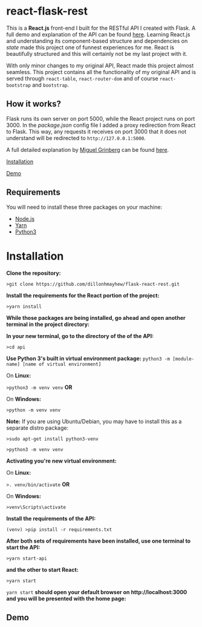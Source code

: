 # react-flask-rest 

This is a **React.js** front-end I built for the RESTful API I created with Flask. A full demo and explanation of the API can be found [here](https://github.com/dillonhmayhew/todo-rest-api). Learning React.js and understanding its component-based structure and dependencies on *state* made this project one of funnest experiences for me. React is beautifully structured and this will certainly not be my last project with it.

With only minor changes to my original API, React made this project almost seamless. This project contains all the functionality of my original API and is served through `react-table`, `react-router-dom` and of course `react-bootstrap` and `bootstrap`.

## How it works?

Flask runs its own server on port 5000, while the React project runs on port 3000. In the *package.json* config file I added a proxy redirection from React to Flask. This way, any requests it receives on port 3000 that it does not understand will be redirected to `http://127.0.0.1:5000`.

A full detailed explanation by [Miguel Grinberg](https://blog.miguelgrinberg.com) can be found [here](https://blog.miguelgrinberg.com/post/how-to-create-a-react--flask-project).

[Installation](https://github.com/dillonhmayhew/react-flask-rest#installation)

[Demo](https://github.com/dillonhmayhew/react-flask-rest#demo)

## Requirements

You will need to install these three packages on your machine:

* [Node.js](https://nodejs.org/)
* [Yarn](https://yarnpkg.com/)
* [Python3](https://python.org/)

# Installation

**Clone the repository:**

`>git clone https://github.com/dillonhmayhew/flask-react-rest.git`

**Install the requirements for the React portion of the project:**

`>yarn install`

**While those packages are being installed, go ahead and open another terminal in the project directory:**

**In your new terminal, go to the directory of the of the API:**

`>cd api`

**Use Python 3's built in virtual environment package:** `python3 -m [module-name] [name of virtual environment]`

On **Linux:**

`>python3 -m venv venv` **OR**

On **Windows:**

`>python -m venv venv`

**Note:** If you are using Ubuntu/Debian, you may have to install this as a separate distro package:

`>sudo apt-get install python3-venv`

`>python3 -m venv venv`

**Activating you're new virtual environment:**

On **Linux:**

`>. venv/bin/activate` **OR**

On **Windows:**

`>venv\Scripts\activate`

**Install the requirements of the API:**

`(venv) >pip install -r requirements.txt`

**After both sets of requirements have been installed, use one terminal to start the API:**

`>yarn start-api`

**and the other to start React:**

`>yarn start`

`yarn start` **should open your default browser on http://localhost:3000 and you will be presented with the home page:**

## Demo
